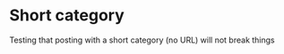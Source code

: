 <!-- 
author: philip-gai
repository: https://github.com/philip-gai/announcement-drafter-demo
category: announcements
-->

# Short category

Testing that posting with a short category (no URL) will not break things

